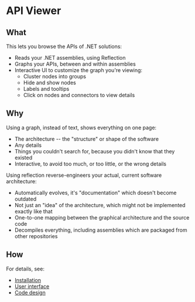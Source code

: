# API Viewer

## What

This lets you browse the APIs of .NET solutions:

- Reads your .NET assemblies, using Reflection
- Graphs your APIs, between and within assemblies
- Interactive UI to customize the graph you're viewing:
  - Cluster nodes into groups
  - Hide and show nodes
  - Labels and tooltips
  - Click on nodes and connectors to view details

## Why

Using a graph, instead of text, shows everything on one page:

- The architecture -- the "structure" or shape of the software
- Any details
- Things you couldn't search for, because you didn't know that they existed
- Interactive, to avoid too much, or too little, or the wrong details

Using reflection reverse-engineers your actual, current software architecture:

- Automatically evolves, it's "documentation" which doesn't become outdated
- Not just an "idea" of the architecture, which might not be implemented exactly like that
- One-to-one mapping between the graphical architecture and the source code
- Decompiles everything, including assemblies which are packaged from other repositories

<!-- Decompiling all method bodies:

- Therefore it knows where every method is called from
- So it can show a tree of synthetic call stacks for any method:
  - From where is it called?
  - What are its subroutines?
  - Not just for one level but for all, top to bottom, another interactive graph -->

## How

For details, see:

- [Installation](./docs/INSTALLATION.md)
- [User interface](./docs/USER.md)
- [Code design](./docs/DESIGN.md)
